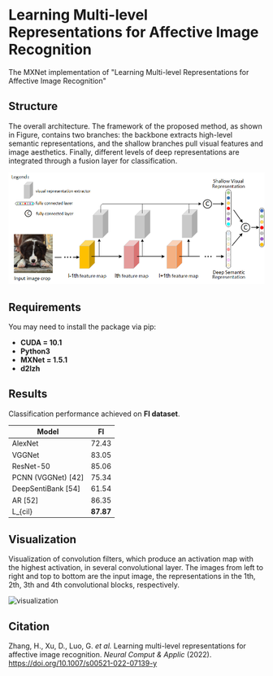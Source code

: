 # Learning Multi-level Representations for Affective Image Recognition


The MXNet implementation of "Learning Multi-level Representations for Affective Image Recognition"

## Structure


The overall architecture. The framework of the proposed method, as shown in Figure, contains two branches: the backbone  extracts high-level semantic representations, and the shallow branches pull visual features and image aesthetics. Finally, different levels of deep representations are integrated through a fusion layer for classification.

![structure](imgs/structure.png)



## Requirements

You may need to install the package via pip:

* **CUDA = 10.1**
* **Python3**
* **MXNet = 1.5.1**
* **d2lzh**



## Results

Classification performance achieved on **FI dataset**.


| Model              |    FI     |
| ------------------ | :-------: |
| AlexNet            |   72.43   |
| VGGNet             |   83.05   |
| ResNet-50          |   85.06   |
| PCNN (VGGNet) [42] |   75.34   |
| DeepSentiBank [54] |   61.54   |
| AR [52]            |   86.35   |
| L_{cil}            | **87.87** |

## Visualization

Visualization of convolution filters, which produce an activation map with the highest activation, in several convolutional layer. The images from left to right and top to bottom are the input image, the representations in the 1th, 2th, 3th and 4th convolutional blocks, respectively.

![visualization](imgs/visualization.png)



## Citation

Zhang, H., Xu, D., Luo, G. *et al.* Learning multi-level representations for affective image recognition. *Neural Comput & Applic* (2022). https://doi.org/10.1007/s00521-022-07139-y

